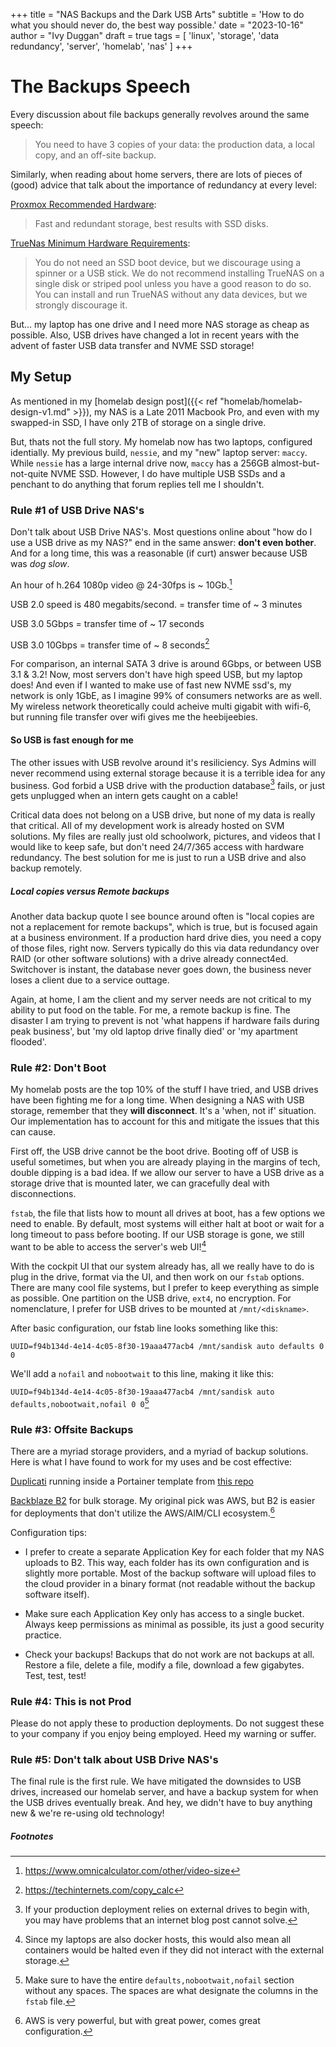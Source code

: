 +++
title = "NAS Backups and the Dark USB Arts"
subtitle = 'How to do what you should never do, the best way possible.'
date = "2023-10-16"
author = "Ivy Duggan"
draft = true
tags = [
    'linux',
    'storage',
    'data redundancy',
    'server',
    'homelab',
    'nas'
]
+++

# The Backups Speech

Every discussion about file backups generally revolves around the same speech:
> You need to have 3 copies of your data: the production data, a local copy, and an off-site backup.

Similarly, when reading about home servers, there are lots of pieces of (good) advice that talk about the importance of redundancy at every level:

[Proxmox Recommended Hardware](https://www.proxmox.com/en/proxmox-virtual-environment/requirements):
> Fast and redundant storage, best results with SSD disks.

[TrueNas Minimum Hardware Requirements](https://www.truenas.com/docs/core/gettingstarted/corehardwareguide/):
> You do not need an SSD boot device, but we discourage using a spinner or a USB stick. We do not recommend installing TrueNAS on a single disk or striped pool unless you have a good reason to do so. You can install and run TrueNAS without any data devices, but we strongly discourage it.

But... my laptop has one drive and I need more NAS storage as cheap as possible. Also, USB drives have changed a lot in recent years with the advent of faster USB data transfer and NVME SSD storage!

## My Setup

As mentioned in my [homelab design post]({{< ref "homelab/homelab-design-v1.md" >}}), my NAS is a Late 2011 Macbook Pro, and even with my swapped-in SSD, I have only 2TB of storage on a single drive.

But, thats not the full story. My homelab now has two laptops, configured identially. My previous build, `nessie`, and my "new" laptop server: `maccy`. While `nessie` has a large internal drive now, `maccy` has a 256GB almost-but-not-quite NVME SSD. However, I do have multiple USB SSDs and a penchant to do anything that forum replies tell me I shouldn't.

### Rule #1 of USB Drive NAS's

Don't talk about USB Drive NAS's. Most questions online about "how do I use a USB drive as my NAS?" end in the same answer: **don't even bother**. And for a long time, this was a reasonable (if curt) answer because USB was *dog slow*.

An hour of h.264 1080p video @ 24-30fps is ~ 10Gb.[^1]

USB 2.0 speed is 480 megabits/second. = transfer time of ~ 3 minutes

USB 3.0 5Gbps = transfer time of ~ 17 seconds

USB 3.0 10Gbps = transfer time of ~ 8 seconds[^2]

For comparison, an internal SATA 3 drive is around 6Gbps, or between USB 3.1 & 3.2! Now, most servers don't have high speed USB, but my laptop does! And even if I wanted to make use of fast new NVME ssd's, my network is only 1GbE, as I imagine 99% of consumers networks are as well. My wireless network theoretically could acheive multi gigabit with wifi-6, but running file transfer over wifi gives me the heebijeebies.

#### So USB is fast enough for me

The other issues with USB revolve around it's resiliciency. Sys Admins will never recommend using external storage because it is a terrible idea for any business. God forbid a USB drive with the production database[^3] fails, or just gets unplugged when an intern gets caught on a cable!

Critical data does not belong on a USB drive, but none of my data is really that critical. All of my development work is already hosted on SVM solutions. My files are really just old schoolwork, pictures, and videos that I would like to keep safe, but don't need 24/7/365 access with hardware redundancy. The best solution for me is just to run a USB drive and also backup remotely.

##### Local copies versus Remote backups

Another data backup quote I see bounce around often is "local copies are not a replacement for remote backups", which is true, but is focused again at a business environment. If a production hard drive dies, you need a copy of those files, right now. Servers typically do this via data redundancy over RAID (or other software solutions) with a drive already connect4ed. Switchover is instant, the database never goes down, the business never loses a client due to a service outtage.

Again, at home, I am the client and my server needs are not critical to my ability to put food on the table. For me, a remote backup is fine. The disaster I am trying to prevent is not 'what happens if hardware fails during peak business', but 'my old laptop drive finally died' or 'my apartment flooded'.

### Rule #2: Don't Boot

My homelab posts are the top 10% of the stuff I have tried, and USB drives have been fighting me for a long time. When designing a NAS with USB storage, remember that they **will disconnect**. It's a 'when, not if' situation. Our implementation has to account for this and mitigate the issues that this can cause.

First off, the USB drive cannot be the boot drive. Booting off of USB is useful sometimes, but when you are already playing in the margins of tech, double dipping is a bad idea. If we allow our server to have a USB drive as a storage drive that is mounted later, we can gracefully deal with disconnections.

`fstab`, the file that lists how to mount all drives at boot, has a few options we need to enable. By default, most systems will either halt at boot or wait for a long timeout to pass before booting. If our USB storage is gone, we still want to be able to access the server's web UI![^4]

With the cockpit UI that our system already has, all we really have to do is plug in the drive, format via the UI, and then work on our `fstab` options. There are many cool file systems, but I prefer to keep everything as simple as possible. One partition on the USB drive, `ext4`, no encryption. For nomenclature, I prefer for USB drives to be mounted at `/mnt/<diskname>`.

After basic configuration, our fstab line looks something like this:

`UUID=f94b134d-4e14-4c05-8f30-19aaa477acb4 /mnt/sandisk auto defaults 0 0`

We'll add a `nofail` and `nobootwait` to this line, making it like this:

`UUID=f94b134d-4e14-4c05-8f30-19aaa477acb4 /mnt/sandisk auto defaults,nobootwait,nofail 0 0`[^5]

### Rule #3: Offsite Backups

There are a myriad storage providers, and a myriad of backup solutions. Here is what I have found to work for my uses and be cost effective:

[Duplicati](https://www.duplicati.com/) running inside a Portainer template from [this repo](https://github.com/Lissy93/portainer-templates)

[Backblaze B2](https://www.backblaze.com/cloud-storage) for bulk storage. My original pick was AWS, but B2 is easier for deployments that don't utilize the AWS/AIM/CLI ecosystem.[^6]

Configuration tips:

- I prefer to create a separate Application Key for each folder that my NAS uploads to B2. This way, each folder has its own configuration and is slightly more portable. Most of the backup software will upload files to the cloud provider in a binary format (not readable without the backup software itself).

- Make sure each Application Key only has access to a single bucket. Always keep permissions as minimal as possible, its just a good security practice.

- Check your backups! Backups that do not work are not backups at all. Restore a file, delete a file, modify a file, download a few gigabytes. Test, test, test!

### Rule #4: This is not Prod

Please do not apply these to production deployments. Do not suggest these to your company if you enjoy being employed. Heed my warning or suffer.

### Rule #5: Don't talk about USB Drive NAS's

The final rule is the first rule. We have mitigated the downsides to USB drives, increased our homelab server, and have a backup system for when the USB drives eventually break. And hey, we didn't have to buy anything new & we're re-using old technology!

##### Footnotes

[^1]: <https://www.omnicalculator.com/other/video-size>
[^2]: <https://techinternets.com/copy_calc>
[^3]: If your production deployment relies on external drives to begin with, you may have problems that an internet blog post cannot solve.
[^4]: Since my laptops are also docker hosts, this would also mean all containers would be halted even if they did not interact with the external storage.
[^5]: Make sure to have the entire `defaults,nobootwait,nofail` section without any spaces. The spaces are what designate the columns in the `fstab` file.
[^6]: AWS is very powerful, but with great power, comes great configuration.

